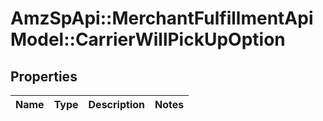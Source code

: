 # AmzSpApi::MerchantFulfillmentApiModel::CarrierWillPickUpOption

## Properties
Name | Type | Description | Notes
------------ | ------------- | ------------- | -------------

